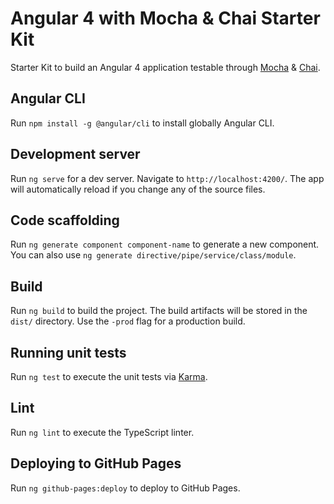 # Angular 4 with Mocha & Chai Starter Kit

Starter Kit to build an Angular 4 application testable through [Mocha](https://mochajs.org/) & [Chai](http://chaijs.com/).

## Angular CLI

Run `npm install -g @angular/cli` to install globally Angular CLI.

## Development server
Run `ng serve` for a dev server. Navigate to `http://localhost:4200/`. The app will automatically reload if you change any of the source files.

## Code scaffolding

Run `ng generate component component-name` to generate a new component. You can also use `ng generate directive/pipe/service/class/module`.

## Build

Run `ng build` to build the project. The build artifacts will be stored in the `dist/` directory. Use the `-prod` flag for a production build.

## Running unit tests

Run `ng test` to execute the unit tests via [Karma](https://karma-runner.github.io).

## Lint

Run `ng lint` to execute the TypeScript linter.

## Deploying to GitHub Pages

Run `ng github-pages:deploy` to deploy to GitHub Pages.
